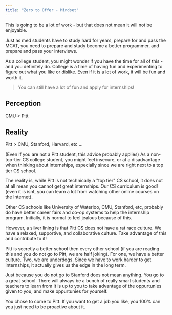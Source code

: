 ```yaml
---
title: "Zero to Offer - Mindset"
---
```


This is going to be a lot of work - but that does not mean it will not be enjoyable.

Just as med students have to study hard for years, prepare for and pass the MCAT, you need to prepare and study become a better programmer, and prepare and pass your interviews.

As a college student, you might wonder if you have the time for all of this - and you definitely do. College is a time of having fun and
experimenting to figure out what you like or dislike. Even if it
is a lot of work, it will be fun and worth it.

> You can still have a lot of fun and apply for internships!

## Perception

CMU > Pitt

## Reality

Pitt > CMU, Stanford, Harvard, etc ...

(Even if you are not a Pitt student, this advice probably applies) As a non-top-tier CS college student, you might feel insecure, or at a disadvantage when
thinking about internships, especially since we are right next to a top tier CS school.

The reality is, while Pitt is not technically a "top tier" CS school,
it does not at all mean you cannot get great internships. Our CS curriculum is good! (even it is isnt, you can learn a lot from watching other online courses on the Internet).

Other CS schools like University of Waterloo, CMU, Stanford, etc, probably do have better career fairs and co-op systems to help the
internship program. Initially, it is normal to feel jealous because of this.

However, a silver lining is that Pitt CS does not have a rat race culture. We have a relaxed, supportive, and collaborative culture. Take advantage of this and contribute to it!

Pitt is secretly a better school then every other school (if you are reading this and you do not go to Pitt, we are half joking). For one, we have a better culture. Two, we are underdogs. Since we have to work harder to get internships, it actually gives us the edge in the long term.

Just because you do not go to Stanford does not mean anything. You go to a great school. There will always be a bunch of really smart students and teachers to learn from It is up to you to take advantage of the oppurtunies given to you, and make oppurtunies for yourself.

You chose to come to Pitt. If you want to get a job you like, you 100% can you just need to be proactive about it.
